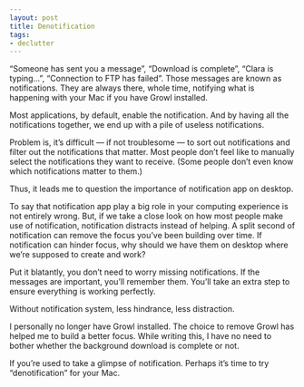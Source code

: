 ```yaml
---
layout: post
title: Denotification
tags:
- declutter
---
```

“Someone has sent you a message”, “Download is complete”, “Clara is typing…”, “Connection to FTP has failed”. Those messages are known as notifications. They are always there, whole time, notifying what is happening with your Mac if you have Growl installed.

Most applications, by default, enable the notification. And by having all the notifications together, we end up with a pile of useless notifications.

Problem is, it’s difficult — if not troublesome — to sort out notifications and filter out the notifications that matter. Most people don’t feel like to manually select the notifications they want to receive. (Some people don’t even know which notifications matter to them.)

Thus, it leads me to question the importance of notification app on desktop.

To say that notification app play a big role in your computing experience is not entirely wrong. But, if we take a close look on how most people make use of notification, notification distracts instead of helping. A split second of notification can  remove the focus you’ve been building over time. If notification can hinder focus, why should we have them on desktop where we’re supposed to create and work?

Put it blatantly, you don’t need to worry missing notifications. If the messages are important, you’ll remember them. You’ll take an extra step to ensure everything is working perfectly.

Without notification system, less hindrance, less distraction.

I personally no longer have Growl installed. The choice to remove Growl has helped me to build a better focus. While writing this, I have no need to bother whether the background download is complete or not.

If you’re used to take a glimpse of notification. Perhaps it’s time to try “denotification” for your Mac.
